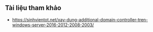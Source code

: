 ## Tài liệu tham khảo
- https://sinhvientot.net/xay-dung-additional-domain-controller-tren-windows-server-2016-2012-2008-2003/
